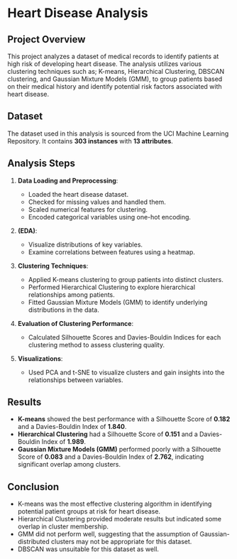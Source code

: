 # Heart Disease Analysis

## Project Overview
This project analyzes a dataset of medical records to identify patients at high risk of developing heart disease. The analysis utilizes various clustering techniques such as; K-means, Hierarchical Clustering, DBSCAN clustering, and Gaussian Mixture Models (GMM), to group patients based on their medical history and identify potential risk factors associated with heart disease.

## Dataset
The dataset used in this analysis is sourced from the UCI Machine Learning Repository. It contains **303 instances** with **13 attributes**.

## Analysis Steps
1. **Data Loading and Preprocessing**:
   - Loaded the heart disease dataset.
   - Checked for missing values and handled them.
   - Scaled numerical features for clustering.
   - Encoded categorical variables using one-hot encoding.

2. **(EDA)**:
   - Visualize distributions of key variables.
   - Examine correlations between features using a heatmap.

3. **Clustering Techniques**:
   - Applied K-means clustering to group patients into distinct clusters.
   - Performed Hierarchical Clustering to explore hierarchical relationships among patients.
   - Fitted Gaussian Mixture Models (GMM) to identify underlying distributions in the data.

4. **Evaluation of Clustering Performance**:
   - Calculated Silhouette Scores and Davies-Bouldin Indices for each clustering method to assess clustering quality.

5. **Visualizations**:
   - Used PCA and t-SNE to visualize clusters and gain insights into the relationships between variables.

## Results
- **K-means** showed the best performance with a Silhouette Score of **0.182** and a Davies-Bouldin Index of **1.840**.
- **Hierarchical Clustering** had a Silhouette Score of **0.151** and a Davies-Bouldin Index of **1.989**.
- **Gaussian Mixture Models (GMM)** performed poorly with a Silhouette Score of **0.083** and a Davies-Bouldin Index of **2.762**, indicating significant overlap among clusters.

## Conclusion
- K-means was the most effective clustering algorithm in identifying potential patient groups at risk for heart disease.
- Hierarchical Clustering provided moderate results but indicated some overlap in cluster membership.
- GMM did not perform well, suggesting that the assumption of Gaussian-distributed clusters may not be appropriate for this dataset.
- DBSCAN was unsuitable for this dataset as well.